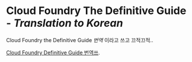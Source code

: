 # Cloud Foundry The Definitive Guide - *Translation to Korean*
Cloud Foundry the Definitive Guide *번역* 이라고 쓰고 끄적끄적..


[Cloud Foundry Definitive Guide 번역쓰](burnoutband.github.io/CFDG-ko).

